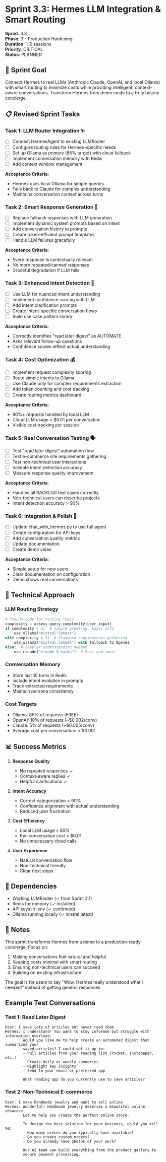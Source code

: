# Sprint 3.3: Hermes LLM Integration & Smart Routing

**Sprint**: 3.3  
**Phase**: 3 - Production Hardening  
**Duration**: 1-2 sessions  
**Priority**: CRITICAL  
**Status**: PLANNED

## 🎯 Sprint Goal

Connect Hermes to real LLMs (Anthropic Claude, OpenAI, and local Ollama) with smart routing to minimize costs while providing intelligent, context-aware conversations. Transform Hermes from demo mode to a truly helpful concierge.

## 📋 Revised Sprint Tasks

### Task 1: LLM Router Integration ✨
- [ ] Connect HermesAgent to existing LLMRouter
- [ ] Configure routing rules for Hermes-specific needs
- [ ] Set up Ollama as primary (85% target) with cloud fallback
- [ ] Implement conversation memory with Redis
- [ ] Add context window management

**Acceptance Criteria**:
- Hermes uses local Ollama for simple queries
- Falls back to Claude for complex understanding
- Maintains conversation context across turns

### Task 2: Smart Response Generation 🧠
- [ ] Replace fallback responses with LLM generation
- [ ] Implement dynamic system prompts based on intent
- [ ] Add conversation history to prompts
- [ ] Create token-efficient prompt templates
- [ ] Handle LLM failures gracefully

**Acceptance Criteria**:
- Every response is contextually relevant
- No more repeated/canned responses
- Graceful degradation if LLM fails

### Task 3: Enhanced Intent Detection 🎯
- [ ] Use LLM for nuanced intent understanding
- [ ] Implement confidence scoring with LLM
- [ ] Add intent clarification prompts
- [ ] Create intent-specific conversation flows
- [ ] Build use case pattern library

**Acceptance Criteria**:
- Correctly identifies "read later digest" as AUTOMATE
- Asks relevant follow-up questions
- Confidence scores reflect actual understanding

### Task 4: Cost Optimization 💰
- [ ] Implement request complexity scoring
- [ ] Route simple intents to Ollama
- [ ] Use Claude only for complex requirements extraction  
- [ ] Add token counting and cost tracking
- [ ] Create routing metrics dashboard

**Acceptance Criteria**:
- 80%+ requests handled by local LLM
- Cloud LLM usage < $0.01 per conversation
- Visible cost tracking per session

### Task 5: Real Conversation Testing 🗣️
- [ ] Test "read later digest" automation flow
- [ ] Test e-commerce site requirements gathering
- [ ] Test non-technical user interactions
- [ ] Validate intent detection accuracy
- [ ] Measure response quality improvement

**Acceptance Criteria**:
- Handles all BACKLOG test cases correctly
- Non-technical users can describe projects
- Intent detection accuracy > 90%

### Task 6: Integration & Polish 🔧
- [ ] Update chat_with_hermes.py to use full agent
- [ ] Create configuration for API keys
- [ ] Add conversation quality metrics
- [ ] Update documentation
- [ ] Create demo video

**Acceptance Criteria**:
- Simple setup for new users
- Clear documentation on configuration
- Demo shows real conversations

## 🚀 Technical Approach

### LLM Routing Strategy
```python
# Pseudo-code for routing logic
complexity = assess_query_complexity(user_input)
if complexity < 3:  # Simple greeting, basic info
    use_ollama("mistral:latest")
elif complexity < 7:  # Standard requirements gathering
    use_ollama("mistral:latest") with fallback to OpenAI
else:  # Complex understanding needed
    use_claude("claude-3-haiku")  # Fast and smart
```

### Conversation Memory
- Store last 10 turns in Redis
- Include intent evolution in prompts
- Track extracted requirements
- Maintain persona consistency

### Cost Targets
- Ollama: 85% of requests (FREE)
- OpenAI: 10% of requests (~$0.002/conv)
- Claude: 5% of requests (~$0.005/conv)
- Average cost per conversation: < $0.001

## 📊 Success Metrics

1. **Response Quality**
   - No repeated responses ✓
   - Context-aware replies ✓
   - Helpful clarifications ✓

2. **Intent Accuracy**
   - Correct categorization > 90%
   - Confidence alignment with actual understanding
   - Reduced user frustration

3. **Cost Efficiency**
   - Local LLM usage > 80%
   - Per-conversation cost < $0.01
   - No unnecessary cloud calls

4. **User Experience**
   - Natural conversation flow
   - Non-technical friendly
   - Clear next steps

## 🔗 Dependencies

- Working LLMRouter (✓ from Sprint 2.1)
- Redis for memory (✓ installed)
- API keys in .env (✓ confirmed)
- Ollama running locally (✓ mistral:latest)

## 📝 Notes

This sprint transforms Hermes from a demo to a production-ready concierge. Focus on:
1. Making conversations feel natural and helpful
2. Keeping costs minimal with smart routing
3. Ensuring non-technical users can succeed
4. Building on existing infrastructure

The goal is for users to say "Wow, Hermes really understood what I needed!" instead of getting generic responses.

## Example Test Conversations

### Test 1: Read Later Digest
```
User: I save lots of articles but never read them
Hermes: I understand! You want to stay informed but struggle with information overload. 
        Would you like me to help create an automated digest that summarizes your 
        saved articles? I could set it up to:
        - Pull articles from your reading list (Pocket, Instapaper, etc.)
        - Create daily or weekly summaries
        - Highlight key insights
        - Send to your email or preferred app
        
        What reading app do you currently use to save articles?
```

### Test 2: Non-Technical E-commerce
```
User: I make handmade jewelry and want to sell online
Hermes: Wonderful! Handmade jewelry deserves a beautiful online showcase. 
        Let me help you create the perfect online store. 
        
        To design the best solution for your business, could you tell me:
        - How many pieces do you typically have available? 
        - Do you create custom orders?
        - Do you already have photos of your work?
        
        Our AI team can build everything from the product gallery to 
        secure payment processing.
```